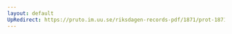 ```yaml
---
layout: default
UpRedirect: https://pruto.im.uu.se/riksdagen-records-pdf/1871/prot-1871--fk--324/prot-1871--fk--324_010.pdf
---
```

